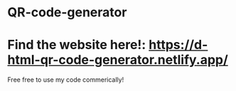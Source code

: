 # QR-code-generator
# Find the website here!: https://d-html-qr-code-generator.netlify.app/
Free free to use my code commerically! 
